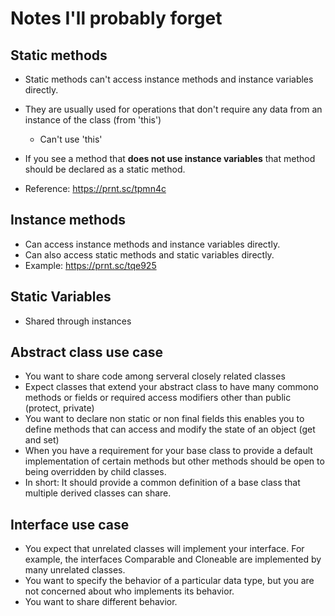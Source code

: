 # Notes I'll probably forget

## Static methods
- Static methods can't access instance methods and instance variables directly.
- They are usually used for operations that don't require any data from an instance of the class (from 'this')
    - Can't use 'this'

- If you see a method that **does not use instance variables** that method should be declared as a static method.
- Reference: https://prnt.sc/tpmn4c

## Instance methods
- Can access instance methods and instance variables directly.
- Can also access static methods and static variables directly.
- Example: https://prnt.sc/tqe925

## Static Variables
- Shared through instances

## Abstract class use case
- You want to share code among serveral closely related classes
- Expect classes that extend your abstract class to have many commono methods or fields or required access modifiers other than public (protect, private)
- You want to declare non static or non final fields this enables you to define methods that can access and modify the state of an object (get and set)
- When you have a requirement for your base class to provide a default implementation of certain methods but other methods should be open to being overridden by child classes.
- In short: It should provide a common definition of a base class that multiple derived classes can share.

## Interface use case
- You expect that unrelated classes will implement your interface. For example, the interfaces Comparable and Cloneable are implemented by many unrelated classes.
- You want to specify the behavior of a particular data type, but you are not concerned about who implements its behavior.
- You want to share different behavior.
